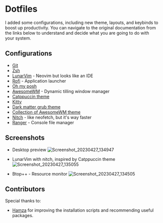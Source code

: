 # Dotfiles
I added some configurations, including new theme, layouts, and keybinds to boost up productivity. You can navigate to the original documentation from the links below to understand and decide what you are going to do with your system.

## Configurations
- [Git](https://git-scm.com/book/en/v2/Customizing-Git-Git-Configuration)
- [Zsh](https://ohmyz.sh/)
- [LunarVim](https://www.lunarvim.org/docs/installation) - Neovim but looks like an IDE
- [Rofi](https://github.com/catppuccin/rofi/tree/main/deathemonic) - Application launcher
- [Oh my posh](https://ohmyposh.dev/docs/)
- [AwesomeWM](https://awesomewm.org/doc/api/documentation/07-my-first-awesome.md.html#) - Dynamic tilling window manager
- [Catppuccin theme](https://github.com/catppuccin/catppuccin)
- [Kitty](https://sw.kovidgoyal.net/kitty/binary/)
- [Dark matter grub theme](https://gitlab.com/VandalByte/darkmatter-grub-theme)
- [Collection of AwesomeWM theme](https://github.com/lcpz/awesome-copycats)
- [Nitch](https://github.com/ssleert/nitch) - like neofetch, but it's way faster
- [Ranger](https://ranger.github.io/) - Console file manager

## Screenshots
- Desktop preview
![Screenshot_20230427_134947](https://user-images.githubusercontent.com/61068720/234782644-b9be706e-eef9-42a3-b736-3920bf7186df.png)

- LunarVim with nitch, inspired by Catppuccin theme
![Screenshot_20230427_135055](https://user-images.githubusercontent.com/61068720/234782826-e01ab641-e073-4261-bbbb-e51df7530687.png)


- Btop++ - Resource monitor
![Screenshot_20230427_134505](https://user-images.githubusercontent.com/61068720/234781677-5b196fd5-d7d1-4405-ac93-1936f6f146a0.png)


## Contributors
Special thanks to:
- [Hamza](https://github.com/Hamza12700) for improving the installation scripts and recommending useful packages.
